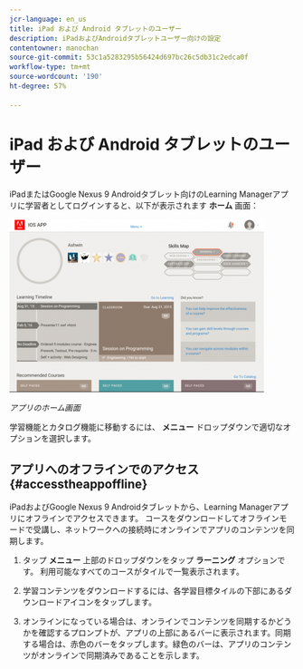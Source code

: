 ```yaml
---
jcr-language: en_us
title: iPad および Android タブレットのユーザー
description: iPadおよびAndroidタブレットユーザー向けの設定
contentowner: manochan
source-git-commit: 53c1a5283295b56424d697bc26c5db31c2edca0f
workflow-type: tm+mt
source-wordcount: '190'
ht-degree: 57%

---
```




# iPad および Android タブレットのユーザー

iPadまたはGoogle Nexus 9 Androidタブレット向けのLearning Managerアプリに学習者としてログインすると、以下が表示されます **ホーム** 画面：

![](assets/screenshot-2015-08-07-12-24-40-e1439211134842.png)

*アプリのホーム画面*

学習機能とカタログ機能に移動するには、 **メニュー** ドロップダウンで適切なオプションを選択します。

<!--![](assets/menu-ipad.png)-->

## アプリへのオフラインでのアクセス {#accesstheappoffline}

iPadおよびGoogle Nexus 9 Androidタブレットから、Learning Managerアプリにオフラインでアクセスできます。 コースをダウンロードしてオフラインモードで受講し、ネットワークへの接続時にオンラインでアプリのコンテンツを同期します。

1. タップ **メニュー** 上部のドロップダウンをタップ **ラーニング** オプションです。 利用可能なすべてのコースがタイルで一覧表示されます。
1. 学習コンテンツをダウンロードするには、各学習目標タイルの下部にあるダウンロードアイコンをタップします。

   <!--![](assets/download-ipad.png)-->

1. オンラインになっている場合は、オンラインでコンテンツを同期するかどうかを確認するプロンプトが、アプリの上部にあるバーに表示されます。同期する場合は、赤色のバーをタップします。緑色のバーは、アプリのコンテンツがオンラインで同期済みであることを示します。

<!--## Track device storage {#trackdevicestorage}

You can monitor your device storage periodically.

Tap the profile icon at the upper-right corner of the app and tap **Device Storage** menu option.

![](assets/app-device-storage.png)

An app storage information dialog appears as shown below.

![](assets/app-storage.png)

Using the app storage information, you can check the total space of device, app and the downloaded courses. This information enables you to download courses accordingly. To delete the downloaded courses in the device, tap X icon adjacent to each course name.-->
